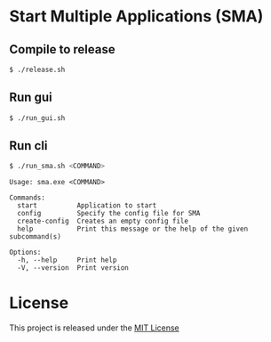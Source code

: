 # Start Multiple Applications (SMA)

## Compile to release
```bash
$ ./release.sh
```

## Run gui
```bash
$ ./run_gui.sh
```

## Run cli
```bash
$ ./run_sma.sh <COMMAND>
```

```
Usage: sma.exe <COMMAND>

Commands:
  start          Application to start
  config         Specify the config file for SMA
  create-config  Creates an empty config file
  help           Print this message or the help of the given subcommand(s)

Options:
  -h, --help     Print help
  -V, --version  Print version
```

# License
This project is released under the [MIT License](LICENSE)
